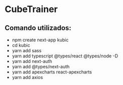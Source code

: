 # CubeTrainer
 


## Comando utilizados:

* npm create next-app kubic
* cd kubic
* yarn add sass
* yarn add typescript @types/react @types/node -D
* yarn add next-auth
* yarn add @types/next-auth
* yarn add apexcharts react-apexcharts
* yarn add axios
